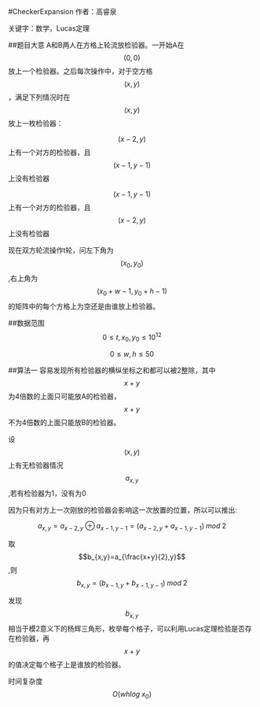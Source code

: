 #CheckerExpansion
作者：高睿泉

关键字：数学，Lucas定理

##题目大意
A和B两人在方格上轮流放检验器。一开始A在$$(0,0)$$放上一个检验器。之后每次操作中，对于空方格$$(x,y)$$，满足下列情况时在$$(x,y)$$放上一枚检验器：

$$(x-2,y)$$上有一个对方的检验器，且$$(x-1,y-1)$$上没有检验器

$$(x-1,y-1)$$上有一个对方的检验器，且$$(x-2,y)$$上没有检验器

现在双方轮流操作t轮，问左下角为$$(x_{0},y_{0})$$,右上角为$$(x_{0}+w-1,y_{0}+h-1)$$的矩阵中的每个方格上为空还是由谁放上检验器。

##数据范围
$$0\leq t,x_{0},y_{0}\leq 10^{12}$$

$$0 \leq w,h\leq 50$$

##算法一
容易发现所有检验器的横纵坐标之和都可以被2整除，其中$$x+y$$为4倍数的上面只可能放A的检验器，$$x+y$$不为4倍数的上面只能放B的检验器。

设$$(x,y)$$上有无检验器情况$$a_{x,y}$$,若有检验器为1，没有为0

因为只有对方上一次刚放的检验器会影响这一次放置的位置，所以可以推出:

$$a_{x,y}=a_{x-2,y}  \oplus  a_{x-1,y-1}=(a_{x-2,y}+a_{x-1,y-1}) \;mod\; 2$$

取$$b_{x,y}=a_{\frac{x+y}{2},y}$$,则$$b_{x,y}=(b_{x-1,y}+b_{x-1,y-1})  \;  mod  \;  2$$

发现$$b_{x,y}$$相当于模2意义下的杨辉三角形，枚举每个格子，可以利用Lucas定理检验是否存在检验器，再$$x+y$$的值决定每个格子上是谁放的检验器。

时间复杂度$$O(whlog \;x_{0})$$

